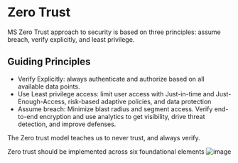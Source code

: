 # Zero Trust
MS Zero Trust approach to security is based on three principles: assume breach, verify explicitly, and least privilege. 

## Guiding Principles
- Verify Explicitly: always authenticate and authorize based on all available data points.
- Use Least privilege access: limit user access with Just-in-time and Just-Enough-Access, risk-based adaptive policies, and data protection
- Assume breach: Minimize blast radius and segment access. Verify end-to-end encryption and use analytics to get visibility, drive threat detection, and improve defenses.


The Zero trust model teaches us to never trust, and always verify. 


Zero trust should be implemented across six foundational elements
![image](https://github.com/Shawn-Nichol/Microsoft/assets/30714313/de7264d9-b443-4a06-9c1d-7e4d705b4271)

